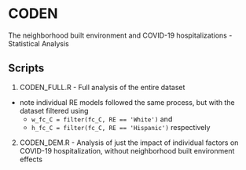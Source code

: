 # CODEN
The neighborhood built environment and COVID-19 hospitalizations - Statistical Analysis

## Scripts
1. CODEN_FULL.R - Full analysis of the entire dataset
  * note individual RE models followed the same process, but with the dataset filtered using
    + `w_fc_C = filter(fc_C, RE == 'White')` and
    + `h_fc_C = filter(fc_C, RE == 'Hispanic')` respectively
2. CODEN_DEM.R - Analysis of just the impact of individual factors on COVID-19 hospitalization, without neighborhood built environment effects
